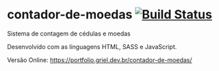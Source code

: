 # contador-de-moedas [![Build Status](https://travis-ci.org/griel-dev/contador-de-moedas.svg?branch=master)](https://travis-ci.org/griel-dev/contador-de-moedas)
Sistema de contagem de cédulas e moedas

Desenvolvido com as linguagens HTML, SASS e JavaScript.

Versão Online: <a href="https://portfolio.griel.dev.br/contador-de-moedas/">https://portfolio.griel.dev.br/contador-de-moedas/</a>
